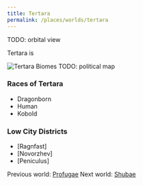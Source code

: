 ```yaml
---
title: Tertara
permalink: /places/worlds/tertara
---
```

TODO: orbital view

Tertara is

![Tertara Biomes](assets/img/tertara-biomes.gif)
TODO: political map

### Races of Tertara
- Dragonborn
- Human
- Kobold

### Low City Districts
- [Ragnfast]
- [Novorzhev]
- [Peniculus]

Previous world: [Profugae](places/worlds/Profugae)
Next world: [Shubae](places/worlds/Shubae)